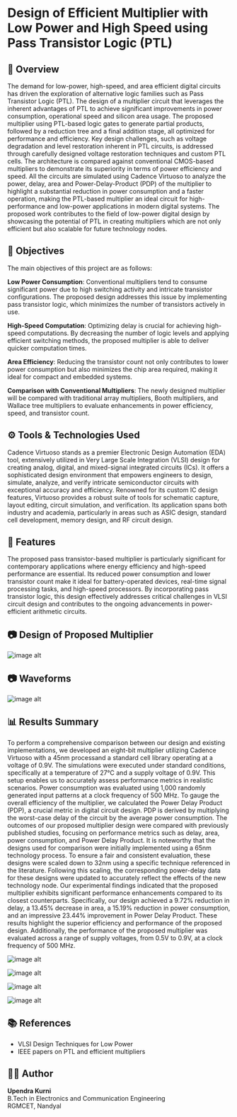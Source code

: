 # Design of Efficient Multiplier with Low Power and High Speed using Pass Transistor Logic (PTL)

## 📌  Overview

The demand for low-power, high-speed, and area efficient digital circuits has driven the exploration of alternative logic families such as Pass Transistor Logic (PTL). The design of a multiplier circuit that leverages the inherent advantages of PTL to achieve significant improvements in power consumption, operational speed and silicon area usage. The proposed multiplier using PTL-based logic gates to generate partial products, followed by a reduction tree and a final addition stage, all optimized for performance and efficiency. Key design challenges, such as voltage degradation and level restoration inherent in PTL circuits, is addressed through carefully designed voltage restoration techniques and custom PTL cells. The architecture is compared against conventional CMOS-based multipliers to demonstrate its superiority in terms of power efficiency and speed. All the circuits are simulated using Cadence Virtuoso to analyze the power, delay, area and Power-Delay-Product (PDP) of the multiplier to highlight a substantial reduction in power consumption and a faster operation, making the PTL-based multiplier an ideal circuit for high-performance and low-power applications in modern digital systems. The proposed work contributes to the field of low-power digital design by showcasing the potential of PTL in creating multipliers which are not only efficient but also scalable for future technology nodes.

## 🎯 Objectives

The main objectives of this project are as follows: 

**Low Power Consumption**: Conventional multipliers tend to consume significant power due to high switching activity and intricate transistor configurations. The proposed design addresses this issue by implementing pass transistor logic, which minimizes the number of transistors actively in use.

**High-Speed Computation**: Optimizing delay is crucial for achieving high-speed computations. By decreasing the number of logic levels and applying efficient switching methods, the proposed multiplier is able to deliver quicker computation times. 

**Area Efficiency**: Reducing the transistor count not only contributes to lower power consumption but also minimizes the chip area required, making it ideal for compact and embedded systems. 

**Comparison with Conventional Multipliers**: The newly designed multiplier will be compared with traditional array multipliers, Booth multipliers, and Wallace tree multipliers to evaluate enhancements in power efficiency, speed, and transistor count.

## ⚙ Tools & Technologies Used

Cadence Virtuoso stands as a premier Electronic Design Automation (EDA) tool, extensively utilized in Very Large Scale Integration (VLSI) design for creating analog, digital, and mixed-signal integrated circuits (ICs). It offers a sophisticated design environment that empowers engineers to design, simulate, analyze, and verify intricate semiconductor circuits with exceptional accuracy and efficiency. Renowned for its custom IC design features, Virtuoso provides a robust suite of tools for schematic capture, layout editing, circuit simulation, and verification. Its application spans both industry and academia, particularly in areas such as ASIC design, standard cell development, memory design, and RF circuit design.

## 🚀 Features

The proposed pass transistor-based multiplier is particularly significant for contemporary applications where energy efficiency and high-speed performance are essential. Its reduced power consumption and lower transistor count make it ideal for battery-operated devices, real-time signal processing tasks, and high-speed processors. By incorporating pass transistor logic, this design effectively addresses critical challenges in VLSI circuit design and contributes to the ongoing 
advancements in power-efficient arithmetic circuits.

## 📷 Design of Proposed Multiplier 

![image alt](https://github.com/Upendra3507/Efficient-Multiplier/blob/5c0c1a52044bd717fef7a93d727ad7d20e51ccec/Circuit.jpg)

## 📷 Waveforms

![image alt](https://github.com/Upendra3507/Efficient-Multiplier/blob/72b0fd71a14ac0f26f571297fc55fcdcf5fee019/Waveforms.jpg)

## 📊 Results Summary

To perform a comprehensive comparison between our design and existing implementations, we developed an eight-bit multiplier utilizing Cadence Virtuoso with a 45nm processand a standard cell library operating at a voltage of 0.9V. The simulations were executed under standard conditions, specifically at a temperature of 27°C and a supply voltage of 0.9V. This setup enables us to accurately assess performance metrics in realistic scenarios. Power consumption was evaluated using 1,000 randomly generated input patterns at a clock frequency of 500 MHz. To gauge the overall efficiency of the multiplier, we calculated the Power Delay Product (PDP), a crucial metric in digital circuit design. PDP is derived by multiplying the worst-case delay of the circuit by the average power consumption. The outcomes of our proposed multiplier design were compared with previously published studies, focusing on performance metrics such as delay, area, power consumption, and Power Delay Product. It is noteworthy that the designs used for comparison were initially implemented using a 65nm technology process. To ensure a fair and consistent evaluation, these designs were scaled down to 32nm using a specific technique referenced in the literature. Following this scaling, the corresponding power-delay data for these designs were updated to accurately reflect the effects of the new technology node. Our experimental findings indicated that the proposed multiplier exhibits significant performance enhancements compared to its closest counterparts. Specifically, our design achieved a 9.72% reduction in delay, a 13.45% decrease in area, a 15.19% reduction in power consumption, and an impressive 23.44% improvement in Power Delay Product. These results highlight the superior efficiency and performance of the proposed design. Additionally, the performance of the proposed multiplier was evaluated across a range of supply voltages, from 0.5V to 0.9V, at a clock frequency of 500 MHz.

![image alt](https://github.com/Upendra3507/Efficient-Multiplier/blob/4f7b8eba9ead461a24031ab815ab2b83611b91e8/Comparision%20of%20Transistor%20Count.jpg)

![image alt](https://github.com/Upendra3507/Efficient-Multiplier/blob/4f7b8eba9ead461a24031ab815ab2b83611b91e8/Comparision%20of%20Power.jpg)

![image alt](https://github.com/Upendra3507/Efficient-Multiplier/blob/4f7b8eba9ead461a24031ab815ab2b83611b91e8/Comparision%20of%20Delay.jpg)

![image alt](https://github.com/Upendra3507/Efficient-Multiplier/blob/4f7b8eba9ead461a24031ab815ab2b83611b91e8/Comparision%20of%20PDP.jpg)


## 📚 References

- VLSI Design Techniques for Low Power
- IEEE papers on PTL and efficient multipliers

## 🧑‍💻 Author

**Upendra Kurni**  
B.Tech in Electronics and Communication Engineering  
RGMCET, Nandyal
